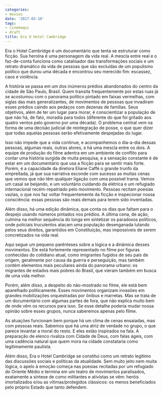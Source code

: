 ```yaml
---
categories:
- movies
date: '2017-03-10'
tags:
- cinemaqui
- draft
title: Era O Hotel Cambridge
---
```


Era o Hotel Cambridge é um documentário que tenta se estruturar como ficção. Sua heroína é uma personagem da vida real. A mescla entre real e o faz-de-conta funciona como catalisador das transformações sociais e um retrato dramático da vida de pessoas que são excluídas de um populismo político que durou uma década e encontrou seu merecido fim: escassez, caos e violência.

A história se passa em um dos inúmeros prédios abandonados do centro da cidade de São Paulo, Brasil. Quem transita frequentemente por estas ruas já se acostumou com o panorama político pintado em faixas vermelhas, com siglas das mais generalizantes, de movimentos de pessoas que invadiram esses prédios caindo aos pedaços com dezenas de famílias. Seus objetivos, além de ter um lugar para morar, é conscientizar a população de que não há, de fato, moradia para todos (diferente do que foi gritado aos quatro ventos pelo governo por uma década). O problema central vem na forma de uma decisão judicial de reintegração de posse, o que quer dizer que todas aquelas pessoas serão efetivamente despejadas do lugar.

Isso não impede que a vida continue, e acompanhemos o dia-a-dia dessas pessoas, algumas reais, outras atores, e há uma mescla entre os dois. A equipe de produção do filme adentra em um ambiente de conflito para contar uma história surgida de muita pesquisa, e a sensação constante é de estar em um documentário que usa a ficção para se sentir mais forte. Porém, é a capacidade da diretora Eliane Caffé o grande trunfo da empreitada, já que sua narrativa esconde com sucesso as muitas cenas que vemos que não têm qualquer ligação com uma possível trama. Vemos um casal se beijando, e um voluntário cuidando da elétrica e um refugiado internacional recém-repatriado pelo movimento. Pessoas recitam poesias vazias, o que nos faz voltar frequentemente da ficção e inspecionar nossa consciência: essas pessoas são reais demais para terem sido inventadas.

Além disso, há uma edição dinâmica, que conta os dias que faltam para o despejo usando números pintados nos prédios. A última cena, de ação, culmina na melhor sequência do longa em sintetizar os paradoxos políticos, onde policiais truculentos atacam uma população desenganada lutando pelos seus direitos, garantidos em Constituição, mas impossíveis de serem concretizados na vida real.

Aqui segue um pequeno parênteses sobre a lógica e a dinâmica desses movimentos. Ele está fortemente representado no filme por figuras conhecidas do cotidiano atual, como imigrantes fugidos de seu país de origem, geralmente por causa da guerra e perseguição, mas também contém elementos mais peculiares ainda do panorama urbano: os migrantes de estados mais pobres do Brasil, que vieram também em busca de uma vida melhor.

Porém, além disso, a despeito do não-mostrado no filme, ele está bem aparelhado politicamente. Esses movimentos organizam invasões em grandes mobilizações orquestradas por ônibus e marretas. Mas se trata de um documentário com algumas partes de fora, que não explica muito bem de onde vêm os recursos para isso. Se esse detalhe poderia mudar nossa opinião sobre esses grupos, nunca saberemos apenas pelo filme.

As atuações funcionam bem porque há um clima de cenas ensaiadas, mas com pessoas reais. Sabemos que há uma atriz de verdade no grupo, o que parece levantar a moral do resto. E eles estão inspirados na fala. A preparação de elenco rivaliza com Cidade de Deus, com falas ágeis, com uma cadência natural que quem mora na cidade constataria como legitimamente paulista.

Além disso, Era o Hotel Cambridge se constitui como um retrato legítimo das discussões sociais e políticas da atualidade. Sem muito jeito nem muita lógica, o apelo à emoção começa nas poesias recitadas por um refugiado do Oriente Médio e termina em um teatro de movimentos paralisados, exatamente a síntese de como militantes e ativistas se vêm: heróis imortalizados e/ou as vítimas/protegidos clássicos: os menos beneficiados pelo próprio Estado que tanto defendem.